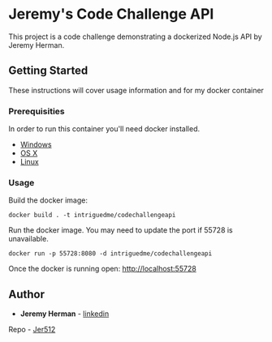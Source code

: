# Jeremy's Code Challenge API

This project is a code challenge demonstrating a dockerized Node.js API by Jeremy Herman.


## Getting Started

These instructions will cover usage information and for my docker container 


### Prerequisities

In order to run this container you'll need docker installed.

* [Windows](https://docs.docker.com/windows/started)
* [OS X](https://docs.docker.com/mac/started/)
* [Linux](https://docs.docker.com/linux/started/)


### Usage

Build the docker image:

```shell
docker build . -t intriguedme/codechallengeapi
```

Run the docker image. You may need to update the port if 55728 is unavailable.

```shell
docker run -p 55728:8080 -d intriguedme/codechallengeapi
```

Once the docker is running open: [http://localhost:55728](http://localhost:55728/)


## Author

* **Jeremy Herman** - [linkedin](https://www.linkedin.com/in/jeremydherman/)

Repo - [Jer512](https://github.com/Jer512/CodeChallengeAPI/)
